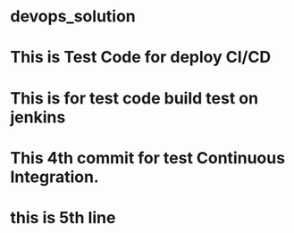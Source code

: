 # devops_solution
# This is Test Code for deploy CI/CD
# This is for test code build test on jenkins
# This 4th commit for test Continuous Integration.
# this is 5th line
